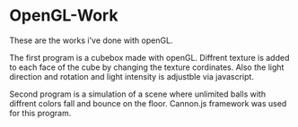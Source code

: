 # OpenGL-Work
These are the works i've done  with openGL. 

The first program is a cubebox made with openGL. 
  Diffrent texture is added to each face of the cube by changing the texture cordinates. 
  Also the light direction and rotation and light intensity is adjustble via javascript.
  
Second program is a simulation of a scene where unlimited balls with diffrent colors fall and bounce on the floor. Cannon.js framework was used for this program.
